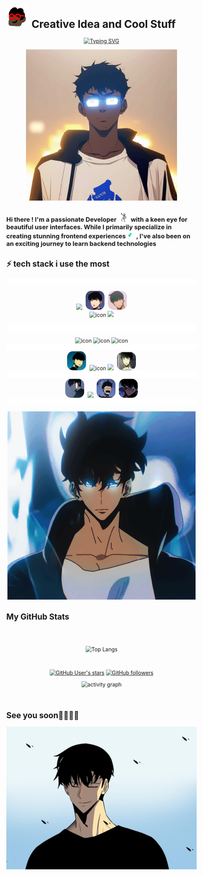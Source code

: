 # <img height="60" width="60" src="./public/images/ezgif.com-optimize.gif" /> Creative Idea and Cool Stuff

<div align="center">
  
[![Typing SVG](https://readme-typing-svg.demolab.com?font=Major+Mono+Display&weight=800&size=30&duration=3500&pause=3000&color=FA7070&background=3574FF00&center=true&vCenter=true&width=435&lines=Hi+There+👋🏾)](https://git.io/typing-svg)

  <img  src="./public/images/mojinwoo.png" width="400"/>
</div>
<h3>
Hi there !  I'm a passionate  Developer 
  <img width="30" style="border-radius: 15px;"  src="./public/images/lineman.gif" />
 with a keen eye for beautiful user interfaces. While I primarily specialize in creating stunning frontend experiences 
   <img width="20" style="border-radius: 15px;"  src="./public/images/dinolove.gif" />
   , I've also been on an exciting journey to learn backend technologies
    <!-- <img width="30" style="border-radius: 15px;"  src="./public/images/coffee.gif" />
    for backend development.🌟 -->
</h3>

<h2> ⚡ tech stack i use the most</h2>
    <img src="./public/images/myline.gif">
<p align="center">
    <img src="https://skillicons.dev/icons?i=html,css" />
    <img width="50" style="border-radius: 15px;margin-left:5px;"   src="./public/images/ohh.png" />
    <img width="50" style="border-radius: 15px;margin-left:5px;"   src="./public/images/hein.png" />
       <br/> 
    <img src="https://techstack-generator.vercel.app/react-icon.svg" alt="icon" width="65" height="65" />
    <img src="https://skillicons.dev/icons?i=nextjs,nodejs,express" />
      <br/> 
    <!-- <img src="https://skillicons.dev/icons?i=bootstrap,tailwind,git" /> -->
    <!-- <img src="https://techstack-generator.vercel.app/github-icon.svg" alt="icon" width="65" height="65" /> -->
       <br/> 
    <img src="./public/images/myline.gif">  
</p>
     
<p align="center">
<img src="https://techstack-generator.vercel.app/js-icon.svg" alt="icon" width="65" height="65" />
  <img src="https://techstack-generator.vercel.app/ts-icon.svg" alt="icon" width="65" height="65" />
  <!-- <img src="https://techstack-generator.vercel.app/python-icon.svg" alt="icon" width="65" height="65" /> -->
  <img src="https://techstack-generator.vercel.app/java-icon.svg" alt="icon" width="65" height="65" />
    <!-- <img src="https://skillicons.dev/icons?i=php" /> -->
    <img src="./public/images/myline.gif">
     <img width="50" style="border-radius: 15px;margin-right:5px; "   src="./public/images/heu.png" />
  <img src="https://techstack-generator.vercel.app/mysql-icon.svg" alt="icon" width="48" height="48" />
    <img src="https://skillicons.dev/icons?i=mongodb" />
      <img width="50" style="border-radius: 15px; margin-left:5px; "   src="./public/images/euhh.jpg" />
    <img src="./public/images/myline.gif">
    <img width="50" height="50" style="border-radius: 15px;margin-right:5px;"   src="./public/images/channels4_profile.jpg" />
    <img src="https://skillicons.dev/icons?i=figma" />
     <img width="50" height="50" style="border-radius: 15px;margin-right:5px;margin-left:5px;"   src="./public/images/hoh.png" />
      <img width="50" height="50" style="border-radius: 15px;"   src="./public/images/hehehe.jpg" />
    <img src="./public/images/myline.gif">
</p>
<div align="center">
   <img  src="./public/images/d9f6b7bed716e54bf9ee96f74da84c14.gif" />
</div>

<h2> My GitHub Stats</h2>
<div align="center">
<br>

<!-- <img src="https://github-readme-stats.vercel.app/api/wakatime?username=modouaicha023&theme=gotham&hide_border=true&layout=compact&hide_title=true&langs_count=100&range=all_time"  width="100%" alt=""/> -->

<br>
  
![Top Langs](https://github-readme-stats.vercel.app/api/top-langs/?username=modouaicha023&langs_count=4&hide=c%23,hack,c,python&theme=tokyonight&hide_border=true)
<br>

<img src="https://komarev.com/ghpvc/?username=modouaicha023&style=flat-square&color=red" alt=""/>

<a href="https://github.com/modouaicha023?tab=following"><img src="https://img.shields.io/github/stars/modouaicha023?affiliations=OWNER%2CCOLLABORATOR%2CORGANIZATION_MEMBER&label=Total%20user%20stars%20in%20all%20repo&logoColor=red&style=social" alt="GitHub User's stars"></a>
<a href="https://github.com/modouaicha023?tab=followers"><img src="https://img.shields.io/github/followers/modouaicha023?&logoColor=red&style=social" alt="GitHub followers"></a>

<p align="center">
<img src="https://github-readme-activity-graph.vercel.app/graph?username=modouaicha023&theme=react-dark&hide_border=true&hide_title=false&area=true&custom_title=Total%20contribution%20graph%20in%20all%20repo" width="80%"  alt="activity graph">



</p>


<p align="center">
<img src="https://github-profile-trophy.vercel.app/?username=modouaicha023&theme=onestar&no-frame=true&column=3&row=2"width="80%"  alt=""/>

</p>
</div>

<!-- <h2> Buy me coffe☕😎</h2>
<div align="center">
<img src="https://static.wikia.nocookie.net/solo-leveling/images/3/35/SL_Chibis.png/revision/latest?cb=20200322002106" />
</div>
<div align="center">
<a href="https://www.buymeacoffee.com/modouaicha023">
<img src="./public/images/Buy-Me-a-Coffee.png" style="width:50px;border-radius:10px;"/>
</a>
</div> -->
<h2> See you soon👀😏👋🏾</h2>
<img   src="./public/images/solosimile.jpg" />


